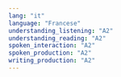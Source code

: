 ```yaml
---
lang: "it"
language: "Francese"
understanding_listening: "A2"
understanding_reading: "A2"
spoken_interaction: "A2"
spoken_production: "A2"
writing_production: "A2"
---
```

